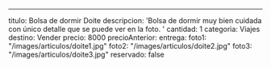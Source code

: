---
titulo: Bolsa de dormir Doite
descripcion: 'Bolsa de dormir muy bien cuidada con único detalle que se puede ver
  en la foto. '
cantidad: 1
categoria: Viajes
destino: Vender
precio: 8000
precioAnterior:
entrega:
foto1: "/images/articulos/doite1.jpg"
foto2: "/images/articulos/doite2.jpg"
foto3: "/images/articulos/doite3.jpg"
reservado: false
